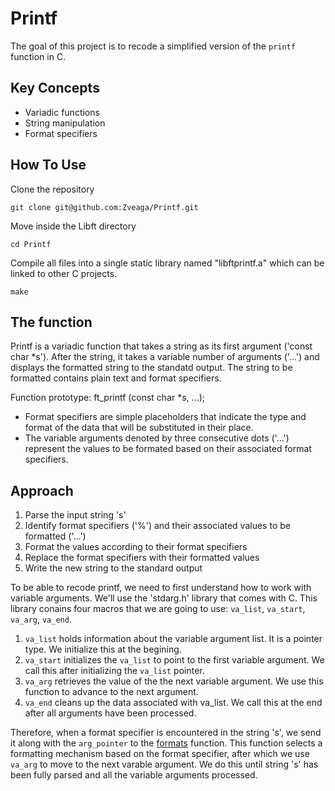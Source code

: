 # Printf
The goal of this project is to recode a simplified version of the `printf` function in C.

## Key Concepts
- Variadic functions
- String manipulation
- Format specifiers

## How To Use
Clone the repository
```
git clone git@github.com:Zveaga/Printf.git
```
Move inside the Libft directory
```
cd Printf

```
Compile all files into a single static library named "libftprintf.a" which can be linked to other C projects.
```
make
```


## The function
Printf is a variadic function that takes a string as its first argument ('const char *s'). After the string, it takes a variable number of arguments ('...') and displays the formatted string to the standatd output. The string to be formatted contains plain text and format specifiers.

Function prototype: ft_printf (const char *s, ...);

- Format specifiers are simple placeholders that indicate the type and format of the data that will be substituted in their place.
- The variable arguments denoted by three consecutive dots ('...') represent the values to be formated based on their associated format specifiers.


## Approach

1. Parse the input string 's'
2. Identify format specifiers ('%') and their associated values to be formatted ('...')
3. Format the values according to their format specifiers
4. Replace the format specifiers with their formatted values
5. Write the new string to the standard output

To be able to recode printf, we need to first understand how to work with variable arguments. We'll use the 'stdarg.h' library that comes with C. This library conains four macros that we are going to use: `va_list`, `va_start`, `va_arg`, `va_end`.
1. `va_list` holds information about the variable argument list. It is a pointer type. We initialize this at the begining.
2. `va_start` initializes the `va_list` to point to the first variable argument. We call this after initializing the `va_list` pointer.
4. `va_arg` retrieves the value of the the next variable argument. We use this function to advance to the next argument.
5. `va_end` cleans up the data associated with va_list. We call this at the end after all arguments have been processed.

Therefore, when a format specifier is encountered in the string 's', we send it along with the `arg_pointer` to the [formats](https://github.com/Zveaga/Printf/blob/main/ft_printf.c) function. This function selects a formatting mechanism based on the format specifier, after which we use `va_arg` to move to the next varable argument. We do this until string 's' has been fully parsed and all the variable arguments processed.







